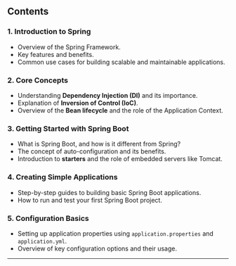 ## Contents

### 1. **Introduction to Spring**

- Overview of the Spring Framework.
- Key features and benefits.
- Common use cases for building scalable and maintainable applications.

### 2. **Core Concepts**

- Understanding **Dependency Injection (DI)** and its importance.
- Explanation of **Inversion of Control (IoC)**.
- Overview of the **Bean lifecycle** and the role of the Application Context.

### 3. **Getting Started with Spring Boot**

- What is Spring Boot, and how is it different from Spring?
- The concept of auto-configuration and its benefits.
- Introduction to **starters** and the role of embedded servers like Tomcat.

### 4. **Creating Simple Applications**

- Step-by-step guides to building basic Spring Boot applications.
- How to run and test your first Spring Boot project.

### 5. **Configuration Basics**

- Setting up application properties using `application.properties` and `application.yml`.
- Overview of key configuration options and their usage.

---
